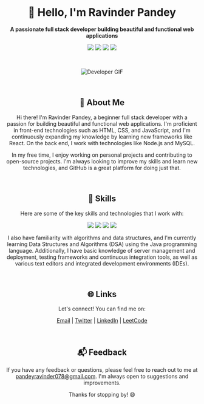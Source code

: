 <h1 align="center">👋 Hello, I'm Ravinder Pandey</h1>

<p align="center">
  <strong>A passionate full stack developer building beautiful and functional web applications</strong>
</p>

<p align="center">
  <a href="mailto:pandeyravinder078@gmail.com"><img src="https://img.shields.io/badge/Email-pandeyravinder078%40gmail.com-red"></a>
  <a href="https://twitter.com/RavinPandey8"><img src="https://img.shields.io/badge/Twitter-%40RavinPandey8-blue"></a>
  <a href="https://www.linkedin.com/in/ravinder-pandey-56041b187/"><img src="https://img.shields.io/badge/LinkedIn-Ravinder%20Pandey-blue"></a>
  <a href="https://leetcode.com/Ravin08/"><img src="https://img.shields.io/badge/LeetCode-Ravin08%20-green"></a>
</p>

<br>

<p align="center">
  <img src="https://github.com/ravin972/ravin972.github.io/assets/59820924/946e6c5b-a3a6-4a67-9b6b-94a20af365fd" alt="Developer GIF">
</p>

<br>

<h2 align="center">🚀 About Me</h2>

<p align="center">
  Hi there! I'm Ravinder Pandey, a beginner full stack developer with a passion for building beautiful and functional web applications. I'm proficient in front-end technologies such as HTML, CSS, and JavaScript, and I'm continuously expanding my knowledge by learning new frameworks like React. On the back end, I work with technologies like Node.js and MySQL.
</p>

<p align="center">
  In my free time, I enjoy working on personal projects and contributing to open-source projects. I'm always looking to improve my skills and learn new technologies, and GitHub is a great platform for doing just that.
</p>

<br>

<h2 align="center">🔨 Skills</h2>

<p align="center">
  Here are some of the key skills and technologies that I work with:
</p>

<p align="center">
  <img src="https://img.shields.io/badge/Front%20End-HTML%20%7C%20CSS%20%7C%20JavaScript%20%7C%20React-blueviolet">
  <img src="https://img.shields.io/badge/Back%20End-Node.js%20%7C%20Java%20%7C%20MySQL%20%7C%20MongoDB%20%7C%20Firebase-blue">
  <img src="https://img.shields.io/badge/Version%20Control-Git%20%7C%20GitHub-yellowgreen">
  <img src="https://img.shields.io/badge/Agile%20Methodologies-Scrum%20%7C%20Kanban-lightgrey">
</p>

<p align="center">
  I also have familiarity with algorithms and data structures, and I'm currently learning Data Structures and Algorithms (DSA) using the Java programming language. Additionally, I have basic knowledge of server management and deployment, testing frameworks and continuous integration tools, as well as various text editors and integrated development environments (IDEs).
</p>

<br>

<h2 align="center">🌐 Links</h2>

<p align="center">
  Let's connect! You can find me on:
</p>

<p align="center">
  <a href="mailto:pandeyravinder078@gmail.com">Email</a> |
  <a href="https://twitter.com/RavinPandey8">Twitter</a> |
  <a href="https://www.linkedin.com/in/ravinder-pandey-56041b187/">LinkedIn</a> |
  <a href="https://leetcode.com/Ravin08/">LeetCode</a>
</p>

<br>

<h2 align="center">📬 Feedback</h2>

<p align="center">
  If you have any feedback or questions, please feel free to reach out to me at <a href="mailto:pandeyravinder078@gmail.com">pandeyravinder078@gmail.com</a>. I'm always open to suggestions and improvements.
</p>

<p align="center">
  Thanks for stopping by! 😄
</p>
